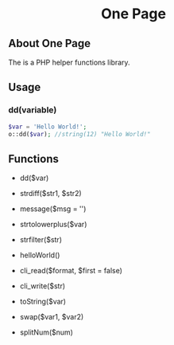 <h1><p align="center">One Page</p></h1>

## About One Page
The is a PHP helper functions library.

## Usage
### dd(variable)
```php
$var = 'Hello World!';
o::dd($var); //string(12) "Hello World!"
```

## Functions
- dd($var)

- strdiff($str1, $str2)

- message($msg = '')

- strtolowerplus($var)

- strfilter($str)

- helloWorld()

- cli_read($format, $first = false)

- cli_write($str)

- toString($var)

- swap($var1, $var2)

- splitNum($num)
